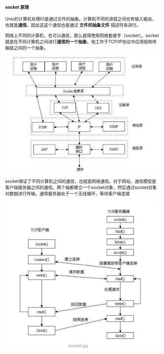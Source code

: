 #### socket 原理

Unix的计算机处理IO是通过文件的抽象。计算机不同的进程之间也有输入输出，也就是**通信**。因此这这个通信也是通过 **文件的抽象文件** 描述符来进行。

网络上不同的计算机，也可以通信，那么就得使用网络套接字（socket）。socket就是在不同计算机之间进行**通信的一个抽象**。他工作于TCP/IP协议中应用层和传输层之间的一个抽象。

![](socketpic/a7.jpg)

socket保证了不同计算机之间的通信，也就是网络通信。对于网站，通信模型是客户端服务器之间的通信。两个端都建立一个socket对象，然后通过socket对象对数据进行传输。通常服务器处于一个无线循环，等待客户端连接

![](socketpic/a8.jpg)
